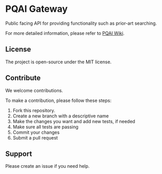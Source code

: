 # PQAI Gateway

Public facing API for providing functionality such as prior-art searching.

For more detailed information, please refer to [PQAI Wiki](https://github.com/pqaidevteam/pqai/wiki/pqai-gateway).

## License

The project is open-source under the MIT license.

## Contribute

We welcome contributions.

To make a contribution, please follow these steps:

1. Fork this repository.
2. Create a new branch with a descriptive name
3. Make the changes you want and add new tests, if needed
4. Make sure all tests are passing
5. Commit your changes
6. Submit a pull request

## Support

Please create an issue if you need help.

